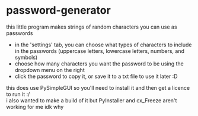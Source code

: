 # password-generator
this little program makes strings of random characters you can use as passwords <br />

- in the 'settings' tab, you can choose what types of characters to include in the passwords (uppercase letters, lowercase letters, numbers, and symbols) <br />
- choose how many characters you want the password to be using the dropdown menu on the right <br />
- click the password to copy it, or save it to a txt file to use it later :D <br />

this does use PySimpleGUI so you'll need to install it and then get a licence to run it :/ <br />
i also wanted to make a build of it but PyInstaller and cx_Freeze aren't working for me idk why
